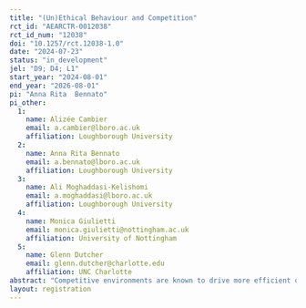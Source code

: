 ```yaml
---
title: "(Un)Ethical Behaviour and Competition"
rct_id: "AEARCTR-0012038"
rct_id_num: "12038"
doi: "10.1257/rct.12038-1.0"
date: "2024-07-23"
status: "in_development"
jel: "D9; D4; L1"
start_year: "2024-08-01"
end_year: "2026-08-01"
pi: "Anna Rita  Bennato"
pi_other:
  1:
    name: Alizée Cambier
    email: a.cambier@lboro.ac.uk
    affiliation: Loughborough University
  2:
    name: Anna Rita Bennato
    email: a.bennato@lboro.ac.uk
    affiliation: Loughborough University
  3:
    name: Ali Moghaddasi-Kelishomi
    email: a.moghaddasi@lboro.ac.uk
    affiliation: Loughborough University
  4:
    name: Monica Giulietti
    email: monica.giulietti@nottingham.ac.uk
    affiliation: University of Nottingham
  5:
    name: Glenn Dutcher
    email: glenn.dutcher@charlotte.edu
    affiliation: UNC Charlotte
abstract: "Competitive environments are known to drive more efficient outputs, and organizations frequently use contests to boost effort and performance levels. However, it remains unclear how increasing competitive pressure impacts individuals' self-assessment of their abilities and their use of resources. This raises the question of whether individuals and organizations might resort to unethical behavior to gain a competitive advantage. In this project, we will conduct an online experiment where participants will compete against peers in various competitive settings to explore this issue."
layout: registration
---
```


